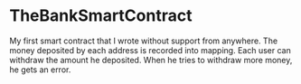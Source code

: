 # TheBankSmartContract
My first smart contract that I wrote without support from anywhere. The money deposited by each address is recorded into mapping. Each user can withdraw the amount he deposited. When he tries to withdraw more money, he gets an error.
